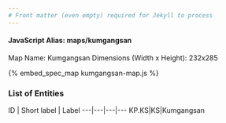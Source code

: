 ```yaml
---
# Front matter (even empty) required for Jekyll to process
---
```


#### JavaScript Alias: maps/kumgangsan

Map Name: Kumgangsan
Dimensions (Width x Height): 232x285



{% embed_spec_map kumgangsan-map.js %}

### List of Entities

ID | Short label | Label
---|---|---|---
KP.KS|KS|Kumgangsan

